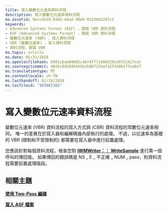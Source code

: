```yaml
---
title: 寫入變數位元速率資料流程
description: 寫入變數位元速率資料流程
ms.assetid: 9eccde59-8342-44ad-90e6-032db022d7c5
keywords:
- Advanced Systems Format (ASF) ，撰寫 VBR 資料流程
- ASF (Advanced Systems Format) ，撰寫 VBR 資料流程
- 變數位元速率 (VBR) ，寫入資料流程
- VBR (變數位速率) ，寫入資料流程
- 資料流程，撰寫 VBR
ms.topic: article
ms.date: 05/31/2018
ms.openlocfilehash: 6981cbae04085c4bf4f771d9dd29e30752427cdc
ms.sourcegitcommit: 48d1c892045445bcbd0f22bafa2fd3861ffaa6e7
ms.translationtype: MT
ms.contentlocale: zh-TW
ms.lasthandoff: 02/19/2020
ms.locfileid: "103681382"
---
```

# <a name="writing-variable-bit-rate-streams"></a>寫入變數位元速率資料流程

變數位元速率 (VBR) 資料流程的寫入方式與 (CBR) 資料流程的常數位元速率相同。 唯一的差異在於寫入器和編解碼器內部執行的處理。 不過，以位速率為基礎的 VBR (限制和不受限制的) 都需要在寫入器中進行前置處理。

您應該針對每個資料流程，檢查您對 [**IWMWriter：： WriteSample**](/previous-versions/windows/desktop/api/Wmsdkidl/nf-wmsdkidl-iwmwriter-writesample) 進行第一個呼叫的傳回值。 如果傳回的錯誤碼是 NS \_ E \_ 不正確 \_ NUM \_ pass，則資料流程需要前置處理階段。

## <a name="related-topics"></a>相關主題

<dl> <dt>

[**使用 Two-Pass 編碼**](using-two-pass-encoding.md)
</dt> <dt>

[**寫入 ASF 檔案**](writing-asf-files.md)
</dt> </dl>

 

 




